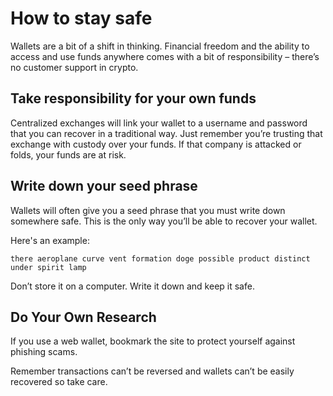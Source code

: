 # How to stay safe

Wallets are a bit of a shift in thinking. Financial freedom and the ability to access and use funds anywhere comes with a bit of responsibility – there’s no customer support in crypto.


## Take responsibility for your own funds

Centralized exchanges will link your wallet to a username and password that you can recover in a traditional way. Just remember you’re trusting that exchange with custody over your funds. If that company is attacked or folds, your funds are at risk.


## Write down your seed phrase

Wallets will often give you a seed phrase that you must write down somewhere safe. This is the only way you’ll be able to recover your wallet.

Here's an example:
```
there aeroplane curve vent formation doge possible product distinct under spirit lamp
```
Don’t store it on a computer. Write it down and keep it safe.


## Do Your Own Research

If you use a web wallet, bookmark the site to protect yourself against phishing scams.

Remember transactions can’t be reversed and wallets can’t be easily recovered so take care.